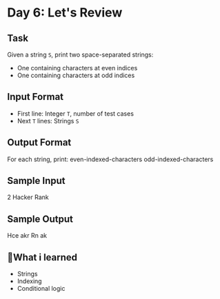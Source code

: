 
# Day 6: Let's Review

## Task
Given a string `S`, print two space-separated strings:
- One containing characters at even indices
- One containing characters at odd indices

## Input Format
- First line: Integer `T`, number of test cases
- Next `T` lines: Strings `S`

## Output Format
For each string, print:
even-indexed-characters odd-indexed-characters


## Sample Input
2
Hacker
Rank

## Sample Output
Hce akr
Rn ak

## 🚀What i learned 
- Strings
- Indexing
- Conditional logic

